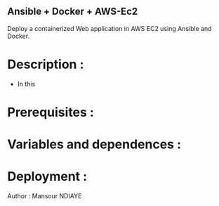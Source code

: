 ## Ansible + Docker + AWS-Ec2 

Deploy a containerized Web application in AWS EC2 using Ansible and Docker.

# Description :

- In this 
# Prerequisites : 

# Variables and dependences : 

# Deployment : 

Author : Mansour NDIAYE

